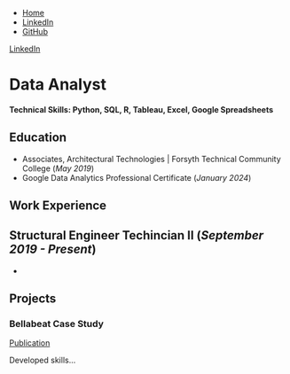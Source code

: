 <!-- Navigation Bar -->
<nav>
  <ul>
    <li><a href="/">Home</a></li>
    <li><a href="{{ site.social.linkedin }}" target="_blank" rel="noopener noreferrer">LinkedIn</a></li>
    <li><a href="{{ site.social.github }}" target="_blank" rel="noopener noreferrer">GitHub</a></li>
    <!-- Add other navigation links as needed -->
  </ul>
</nav>

<a href="{{ site.social.linkedin }}" target="_blank" rel="noopener noreferrer">LinkedIn</a>

# Data Analyst

#### Technical Skills: Python, SQL, R, Tableau, Excel, Google Spreadsheets

## Education
- Associates, Architectural Technologies | Forsyth Technical Community College (_May 2019_)								       		
- Google Data Analytics Professional Certificate (_January 2024_)	 			        		

## Work Experience
**Structural Engineer Techincian II (_September 2019 - Present_)**
- 
- 

## Projects
### Bellabeat Case Study
[Publication](https://www.kaggle.com/code/nickvoris/bellabeat-case-study/notebook)

Developed skills...
